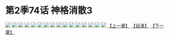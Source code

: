 # 第2季74话 神格消散3
![](https://s1.baozimh.com/scomic/sanyanxiaotianlu-samanhua/0/522-o9j3/1.jpg)
![](https://s1.baozimh.com/scomic/sanyanxiaotianlu-samanhua/0/522-o9j3/2.jpg)
![](https://s1.baozimh.com/scomic/sanyanxiaotianlu-samanhua/0/522-o9j3/3.jpg)
![](https://s1.baozimh.com/scomic/sanyanxiaotianlu-samanhua/0/522-o9j3/4.jpg)
![](https://s1.baozimh.com/scomic/sanyanxiaotianlu-samanhua/0/522-o9j3/5.jpg)
![](https://s1.baozimh.com/scomic/sanyanxiaotianlu-samanhua/0/522-o9j3/6.jpg)
![](https://s1.baozimh.com/scomic/sanyanxiaotianlu-samanhua/0/522-o9j3/7.jpg)
![](https://s1.baozimh.com/scomic/sanyanxiaotianlu-samanhua/0/522-o9j3/8.jpg)
![](https://s1.baozimh.com/scomic/sanyanxiaotianlu-samanhua/0/522-o9j3/9.jpg)
![](https://s1.baozimh.com/scomic/sanyanxiaotianlu-samanhua/0/522-o9j3/10.jpg)
![](https://s1.baozimh.com/scomic/sanyanxiaotianlu-samanhua/0/522-o9j3/11.jpg)
![](https://s1.baozimh.com/scomic/sanyanxiaotianlu-samanhua/0/522-o9j3/12.jpg)
![](https://s1.baozimh.com/scomic/sanyanxiaotianlu-samanhua/0/522-o9j3/13.jpg)
![](https://s1.baozimh.com/scomic/sanyanxiaotianlu-samanhua/0/522-o9j3/14.jpg)
![](https://s1.baozimh.com/scomic/sanyanxiaotianlu-samanhua/0/522-o9j3/15.jpg)
![](https://s1.baozimh.com/scomic/sanyanxiaotianlu-samanhua/0/522-o9j3/16.jpg)
[【上一章】](./522.md)
[【目录】](./README.md)
[【下一章】](./524.md)
